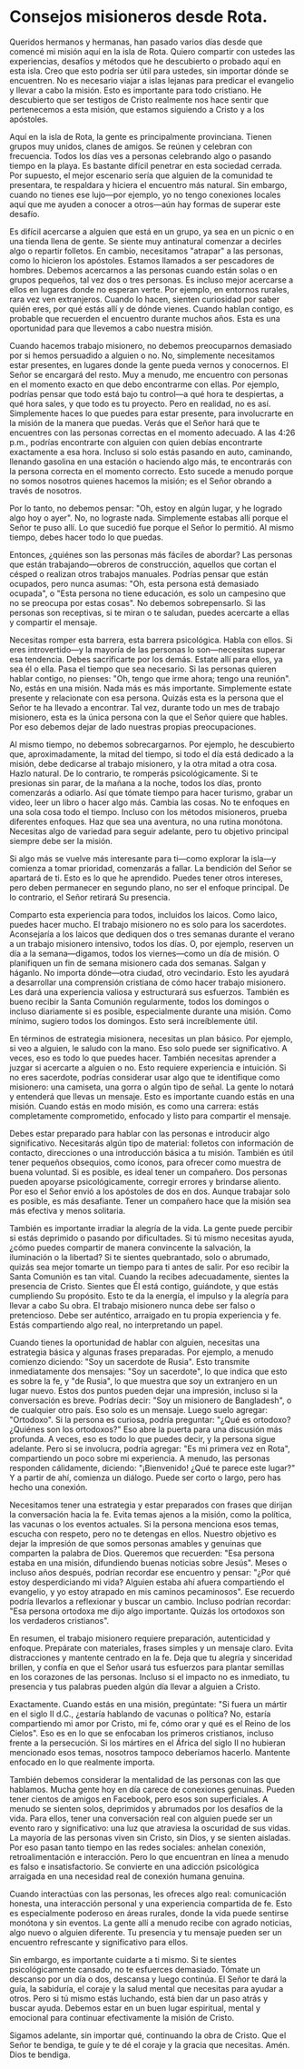 # Consejos misioneros desde Rota.  

Queridos hermanos y hermanas, han pasado varios días desde que comencé mi misión aquí en la isla de Rota. Quiero compartir con ustedes las experiencias, desafíos y métodos que he descubierto o probado aquí en esta isla. Creo que esto podría ser útil para ustedes, sin importar dónde se encuentren. No es necesario viajar a islas lejanas para predicar el evangelio y llevar a cabo la misión. Esto es importante para todo cristiano. He descubierto que ser testigos de Cristo realmente nos hace sentir que pertenecemos a esta misión, que estamos siguiendo a Cristo y a los apóstoles.  

Aquí en la isla de Rota, la gente es principalmente provinciana. Tienen grupos muy unidos, clanes de amigos. Se reúnen y celebran con frecuencia. Todos los días ves a personas celebrando algo o pasando tiempo en la playa. Es bastante difícil penetrar en esta sociedad cerrada. Por supuesto, el mejor escenario sería que alguien de la comunidad te presentara, te respaldara y hiciera el encuentro más natural. Sin embargo, cuando no tienes ese lujo—por ejemplo, yo no tengo conexiones locales aquí que me ayuden a conocer a otros—aún hay formas de superar este desafío.  

Es difícil acercarse a alguien que está en un grupo, ya sea en un picnic o en una tienda llena de gente. Se siente muy antinatural comenzar a decirles algo o repartir folletos. En cambio, necesitamos "atrapar" a las personas, como lo hicieron los apóstoles. Estamos llamados a ser pescadores de hombres. Debemos acercarnos a las personas cuando están solas o en grupos pequeños, tal vez dos o tres personas. Es incluso mejor acercarse a ellos en lugares donde no esperan verte. Por ejemplo, en entornos rurales, rara vez ven extranjeros. Cuando lo hacen, sienten curiosidad por saber quién eres, por qué estás allí y de dónde vienes. Cuando hablan contigo, es probable que recuerden el encuentro durante muchos años. Esta es una oportunidad para que llevemos a cabo nuestra misión.  

Cuando hacemos trabajo misionero, no debemos preocuparnos demasiado por si hemos persuadido a alguien o no. No, simplemente necesitamos estar presentes, en lugares donde la gente pueda vernos y conocernos. El Señor se encargará del resto. Muy a menudo, me encuentro con personas en el momento exacto en que debo encontrarme con ellas. Por ejemplo, podrías pensar que todo está bajo tu control—a qué hora te despiertas, a qué hora sales, y que todo es tu proyecto. Pero en realidad, no es así. Simplemente haces lo que puedes para estar presente, para involucrarte en la misión de la manera que puedas. Verás que el Señor hará que te encuentres con las personas correctas en el momento adecuado. A las 4:26 p.m., podrías encontrarte con alguien con quien debías encontrarte exactamente a esa hora. Incluso si solo estás pasando en auto, caminando, llenando gasolina en una estación o haciendo algo más, te encontrarás con la persona correcta en el momento correcto. Esto sucede a menudo porque no somos nosotros quienes hacemos la misión; es el Señor obrando a través de nosotros.  

Por lo tanto, no debemos pensar: "Oh, estoy en algún lugar, y he logrado algo hoy o ayer". No, no lograste nada. Simplemente estabas allí porque el Señor te puso allí. Lo que sucedió fue porque el Señor lo permitió. Al mismo tiempo, debes hacer todo lo que puedas.  

Entonces, ¿quiénes son las personas más fáciles de abordar? Las personas que están trabajando—obreros de construcción, aquellos que cortan el césped o realizan otros trabajos manuales. Podrías pensar que están ocupados, pero nunca asumas: "Oh, esta persona está demasiado ocupada", o "Esta persona no tiene educación, es solo un campesino que no se preocupa por estas cosas". No debemos sobrepensarlo. Si las personas son receptivas, si te miran o te saludan, puedes acercarte a ellas y compartir el mensaje.  

Necesitas romper esta barrera, esta barrera psicológica. Habla con ellos. Si eres introvertido—y la mayoría de las personas lo son—necesitas superar esa tendencia. Debes sacrificarte por los demás. Estate allí para ellos, ya sea él o ella. Pasa el tiempo que sea necesario. Si las personas quieren hablar contigo, no pienses: "Oh, tengo que irme ahora; tengo una reunión". No, estás en una misión. Nada más es más importante. Simplemente estate presente y relacionate con esa persona. Quizás esta es la persona que el Señor te ha llevado a encontrar. Tal vez, durante todo un mes de trabajo misionero, esta es la única persona con la que el Señor quiere que hables. Por eso debemos dejar de lado nuestras propias preocupaciones.  

Al mismo tiempo, no debemos sobrecargarnos. Por ejemplo, he descubierto que, aproximadamente, la mitad del tiempo, si todo el día está dedicado a la misión, debe dedicarse al trabajo misionero, y la otra mitad a otra cosa. Hazlo natural. De lo contrario, te romperás psicológicamente. Si te presionas sin parar, de la mañana a la noche, todos los días, pronto comenzarás a odiarlo. Así que tómate tiempo para hacer turismo, grabar un video, leer un libro o hacer algo más. Cambia las cosas. No te enfoques en una sola cosa todo el tiempo. Incluso con los métodos misioneros, prueba diferentes enfoques. Haz que sea una aventura, no una rutina monótona. Necesitas algo de variedad para seguir adelante, pero tu objetivo principal siempre debe ser la misión.  

Si algo más se vuelve más interesante para ti—como explorar la isla—y comienza a tomar prioridad, comenzarás a fallar. La bendición del Señor se apartará de ti. Esto es lo que he aprendido. Puedes tener otros intereses, pero deben permanecer en segundo plano, no ser el enfoque principal. De lo contrario, el Señor retirará Su presencia.  

Comparto esta experiencia para todos, incluidos los laicos. Como laico, puedes hacer mucho. El trabajo misionero no es solo para los sacerdotes. Aconsejaría a los laicos que dediquen dos o tres semanas durante el verano a un trabajo misionero intensivo, todos los días. O, por ejemplo, reserven un día a la semana—digamos, todos los viernes—como un día de misión. O planifiquen un fin de semana misionero cada dos semanas. Salgan y háganlo. No importa dónde—otra ciudad, otro vecindario. Esto les ayudará a desarrollar una comprensión cristiana de cómo hacer trabajo misionero. Les dará una experiencia valiosa y estructurará sus esfuerzos. También es bueno recibir la Santa Comunión regularmente, todos los domingos o incluso diariamente si es posible, especialmente durante una misión. Como mínimo, sugiero todos los domingos. Esto será increíblemente útil.

En términos de estrategia misionera, necesitas un plan básico. Por ejemplo, si veo a alguien, le saludo con la mano. Eso solo puede ser significativo. A veces, eso es todo lo que puedes hacer. También necesitas aprender a juzgar si acercarte a alguien o no. Esto requiere experiencia e intuición. Si no eres sacerdote, podrías considerar usar algo que te identifique como misionero: una camiseta, una gorra o algún tipo de señal. La gente lo notará y entenderá que llevas un mensaje. Esto es importante cuando estás en una misión. Cuando estás en modo misión, es como una carrera: estás completamente comprometido, enfocado y listo para compartir el mensaje.

Debes estar preparado para hablar con las personas e introducir algo significativo. Necesitarás algún tipo de material: folletos con información de contacto, direcciones o una introducción básica a tu misión. También es útil tener pequeños obsequios, como íconos, para ofrecer como muestra de buena voluntad. Si es posible, es ideal tener un compañero. Dos personas pueden apoyarse psicológicamente, corregir errores y brindarse aliento. Por eso el Señor envió a los apóstoles de dos en dos. Aunque trabajar solo es posible, es más desafiante. Tener un compañero hace que la misión sea más efectiva y menos solitaria.

También es importante irradiar la alegría de la vida. La gente puede percibir si estás deprimido o pasando por dificultades. Si tú mismo necesitas ayuda, ¿cómo puedes compartir de manera convincente la salvación, la iluminación o la libertad? Si te sientes quebrantado, solo o abrumado, quizás sea mejor tomarte un tiempo para ti antes de salir. Por eso recibir la Santa Comunión es tan vital. Cuando la recibes adecuadamente, sientes la presencia de Cristo. Sientes que Él está contigo, guiándote, y que estás cumpliendo Su propósito. Esto te da la energía, el impulso y la alegría para llevar a cabo Su obra. El trabajo misionero nunca debe ser falso o pretencioso. Debe ser auténtico, arraigado en tu propia experiencia y fe. Estás compartiendo algo real, no interpretando un papel.

Cuando tienes la oportunidad de hablar con alguien, necesitas una estrategia básica y algunas frases preparadas. Por ejemplo, a menudo comienzo diciendo: "Soy un sacerdote de Rusia". Esto transmite inmediatamente dos mensajes: "Soy un sacerdote", lo que indica que esto es sobre la fe, y "de Rusia", lo que muestra que soy un extranjero en un lugar nuevo. Estos dos puntos pueden dejar una impresión, incluso si la conversación es breve. Podrías decir: "Soy un misionero de Bangladesh", o de cualquier otro país. Eso solo es un mensaje. Luego suelo agregar: "Ortodoxo". Si la persona es curiosa, podría preguntar: "¿Qué es ortodoxo? ¿Quiénes son los ortodoxos?" Eso abre la puerta para una discusión más profunda. A veces, eso es todo lo que puedes decir, y la persona sigue adelante. Pero si se involucra, podría agregar: "Es mi primera vez en Rota", compartiendo un poco sobre mi experiencia. A menudo, las personas responden cálidamente, diciendo: "¡Bienvenido! ¿Qué te parece este lugar?" Y a partir de ahí, comienza un diálogo. Puede ser corto o largo, pero has hecho una conexión.

Necesitamos tener una estrategia y estar preparados con frases que dirijan la conversación hacia la fe. Evita temas ajenos a la misión, como la política, las vacunas o los eventos actuales. Si la persona menciona esos temas, escucha con respeto, pero no te detengas en ellos. Nuestro objetivo es dejar la impresión de que somos personas amables y genuinas que comparten la palabra de Dios. Queremos que recuerden: "Esa persona estaba en una misión, difundiendo buenas noticias sobre Jesús". Meses o incluso años después, podrían recordar ese encuentro y pensar: "¿Por qué estoy desperdiciando mi vida? Alguien estaba ahí afuera compartiendo el evangelio, y yo estoy atrapado en mis caminos pecaminosos". Ese recuerdo podría llevarlos a reflexionar y buscar un cambio. Incluso podrían recordar: "Esa persona ortodoxa me dijo algo importante. Quizás los ortodoxos son los verdaderos cristianos".

En resumen, el trabajo misionero requiere preparación, autenticidad y enfoque. Prepárate con materiales, frases simples y un mensaje claro. Evita distracciones y mantente centrado en la fe. Deja que tu alegría y sinceridad brillen, y confía en que el Señor usará tus esfuerzos para plantar semillas en los corazones de las personas. Incluso si el impacto no es inmediato, tu presencia y tus palabras pueden algún día llevar a alguien a Cristo.

Exactamente. Cuando estás en una misión, pregúntate: "Si fuera un mártir en el siglo II d.C., ¿estaría hablando de vacunas o política? No, estaría compartiendo mi amor por Cristo, mi fe, cómo orar y qué es el Reino de los Cielos". Eso es en lo que se enfocaban los primeros cristianos, incluso frente a la persecución. Si los mártires en el África del siglo II no hubieran mencionado esos temas, nosotros tampoco deberíamos hacerlo. Mantente enfocado en lo que realmente importa.

También debemos considerar la mentalidad de las personas con las que hablamos. Mucha gente hoy en día carece de conexiones genuinas. Pueden tener cientos de amigos en Facebook, pero esos son superficiales. A menudo se sienten solos, deprimidos y abrumados por los desafíos de la vida. Para ellos, tener una conversación real con alguien puede ser un evento raro y significativo: una luz que atraviesa la oscuridad de sus vidas. La mayoría de las personas viven sin Cristo, sin Dios, y se sienten aisladas. Por eso pasan tanto tiempo en las redes sociales: anhelan conexión, retroalimentación e interacción. Pero lo que encuentran en línea a menudo es falso e insatisfactorio. Se convierte en una adicción psicológica arraigada en una necesidad real de conexión humana genuina.

Cuando interactúas con las personas, les ofreces algo real: comunicación honesta, una interacción personal y una experiencia compartida de fe. Esto es especialmente poderoso en áreas rurales, donde la vida puede sentirse monótona y sin eventos. La gente allí a menudo recibe con agrado noticias, algo nuevo o alguien diferente. Tu presencia y tu mensaje pueden ser un encuentro refrescante y significativo para ellos.

Sin embargo, es importante cuidarte a ti mismo. Si te sientes psicológicamente cansado, no te esfuerces demasiado. Tómate un descanso por un día o dos, descansa y luego continúa. El Señor te dará la guía, la sabiduría, el coraje y la salud mental que necesitas para ayudar a otros. Pero si tú mismo estás luchando, está bien dar un paso atrás y buscar ayuda. Debemos estar en un buen lugar espiritual, mental y emocional para continuar efectivamente la misión de Cristo.

Sigamos adelante, sin importar qué, continuando la obra de Cristo. Que el Señor te bendiga, te guíe y te dé el coraje y la gracia que necesitas. Amén. Dios te bendiga.

